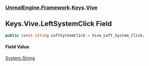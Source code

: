 ### [UnrealEngine.Framework](UnrealEngine_Framework.md 'UnrealEngine.Framework').[Keys](Keys.md 'UnrealEngine.Framework.Keys').[Vive](Keys_Vive.md 'UnrealEngine.Framework.Keys.Vive')
## Keys.Vive.LeftSystemClick Field
```csharp
public const string LeftSystemClick = Vive_Left_System_Click;
```
#### Field Value
[System.String](https://docs.microsoft.com/en-us/dotnet/api/System.String 'System.String')
